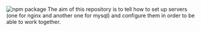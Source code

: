 ![npm package](https://img.shields.io/badge/nginx-1.18.0-brightgreen.svg)
The aim of this repository is to tell how to set up servers (one for nginx and another one for mysql) and configure them in order to be able to work together.
